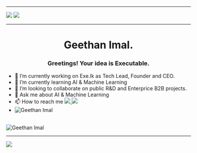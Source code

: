 <hr/>
  
  
![](https://github-readme-stats.vercel.app/api?username=Geethanimal&count_private=true&hide=stars&include_all_commits=true&line_height=24&show_icons=true&theme=algolia)
![](https://github-readme-stats.vercel.app/api/top-langs/?username=Geethanimal&layout=compact&langs_count=6&theme=algolia)

<hr/>

<h1 align="center">Geethan Imal.</h1>
<h3 align="center">Greetings! Your idea is Executable.</h3>

- 🔭 I’m currently working on Exe.lk as Tech Lead, Founder and CEO.
- 🌱 I’m currently learning AI & Machine Learning
- 👯 I’m looking to collaborate on public R&D and Enterprice B2B projects.
- 💬 Ask me about AI & Machine Learning
- 📫 How to reach me <a href="https://www.linkedin.com/in/geethanimal/"> <img src="https://img.shields.io/badge/linkedin-%230077B5.svg?logo=linkedin&logoColor=white"/><a/><a href="https://www.facebook.com/geethan.imal.3/"> <img src="https://img.shields.io/badge/Facebook-%231877F2.svg?logo=Facebook&logoColor=white"/><a/>
- <img src="https://komarev.com/ghpvc/?username=Geethanimal&label=Profile%20views&color=0e75b6&style=flat" alt="Geethan Imal" /> </p>
  


<p>&nbsp;&nbsp;&nbsp;&nbsp;&nbsp;&nbsp;&nbsp;&nbsp;&nbsp;&nbsp;&nbsp;&nbsp;&nbsp;&nbsp;&nbsp;&nbsp;&nbsp;&nbsp;&nbsp;&nbsp;&nbsp;&nbsp;&nbsp;&nbsp;&nbsp;&nbsp;&nbsp;&nbsp;&nbsp;&nbsp;&nbsp;&nbsp;&nbsp;&nbsp;&nbsp;&nbsp;&nbsp;&nbsp;&nbsp;&nbsp;&nbsp;&nbsp;&nbsp;&nbsp;&nbsp;&nbsp;&nbsp;&nbsp;&nbsp;&nbsp;&nbsp;&nbsp;<br><img align="center" src="https://github-readme-streak-stats.herokuapp.com/?user=Geethanimal&" alt="Geethan Imal"/></p>
<p align="left">
  
<hr/>

![ ](https://metrics.lecoq.io/Geethanimal)


